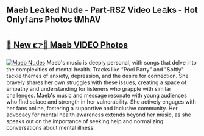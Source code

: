 ## Maeb Le𝚊ked N𝚞de - Part-RSZ Video Le𝚊ks - Hot Onlyf𝚊ns Photos tMhAV

# <h2><a href="http://ab26636.deff.icu/?id=Maeb">🔗 New 👉🔴 Maeb VIDEO Photos</a></h2>

[![Maeb N𝚞des](https://i.imgur.com/rIISA9y.gif)](http://ab26636.deff.icu/?id=Maeb)
Maeb's music is deeply personal, with songs that delve into the complexities of mental health. Tracks like "Pool Party" and "Softly" tackle themes of anxiety, depression, and the desire for connection. She bravely shares her own struggles with these issues, creating a space of empathy and understanding for listeners who grapple with similar challenges. Maeb's music and message resonate with young audiences who find solace and strength in her vulnerability. She actively engages with her fans online, fostering a supportive and inclusive community. Her advocacy for mental health awareness extends beyond her music, as she speaks out on the importance of seeking help and normalizing conversations about mental illness.
